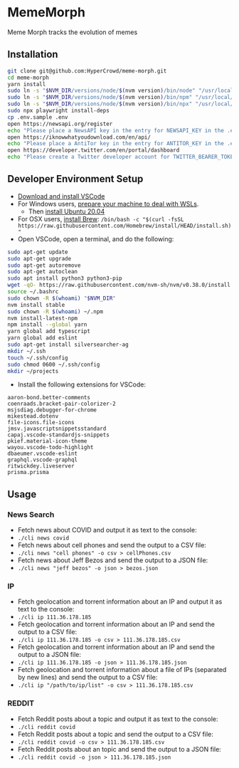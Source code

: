 # MemeMorph

Meme Morph tracks the evolution of memes

## Installation

```bash
git clone git@github.com:HyperCrowd/meme-morph.git
cd meme-morph
yarn install
sudo ln -s "$NVM_DIR/versions/node/$(nvm version)/bin/node" "/usr/local/bin/node"
sudo ln -s "$NVM_DIR/versions/node/$(nvm version)/bin/npm" "/usr/local/bin/npm"
sudo ln -s "$NVM_DIR/versions/node/$(nvm version)/bin/npx" "/usr/local/bin/npx"
sudo npx playwright install-deps
cp .env.sample .env
open https://newsapi.org/register
echo "Please place a NewsAPI key in the entry for NEWSAPI_KEY in the .env file"
open https://iknowwhatyoudownload.com/en/api/
echo "Please place a AntiTor key in the entry for ANTITOR_KEY in the .env file"
open https://developer.twitter.com/en/portal/dashboard
echo "Please create a Twitter developer account for TWITTER_BEARER_TOKEN in the .env file"
```

## Developer Environment Setup

* [Download and install VSCode](https://code.visualstudio.com/download)
* For Windows users, [prepare your machine to deal with WSLs](https://www.windowscentral.com/install-windows-subsystem-linux-windows-10).
   * Then [install Ubuntu 20.04](https://www.microsoft.com/en-us/p/ubuntu-2004-lts/9n6svws3rx71)
* For OSX users, [install Brew](https://brew.sh/): `/bin/bash -c "$(curl -fsSL https://raw.githubusercontent.com/Homebrew/install/HEAD/install.sh)"`
* Open VSCode, open a terminal, and do the following:

```bash
sudo apt-get update
sudo apt-get upgrade
sudo apt-get autoremove
sudo apt-get autoclean
sudo apt install python3 python3-pip
wget -qO- https://raw.githubusercontent.com/nvm-sh/nvm/v0.38.0/install.sh | bash
source ~/.bashrc
sudo chown -R $(whoami) "$NVM_DIR"
nvm install stable
sudo chown -R $(whoami) ~/.npm
nvm install-latest-npm
npm install --global yarn
yarn global add typescript
yarn global add eslint
sudo apt-get install silversearcher-ag
mkdir ~/.ssh
touch ~/.ssh/config
sudo chmod 0600 ~/.ssh/config
mkdir ~/projects
```

* Install the following extensions for VSCode:

```text
aaron-bond.better-comments
coenraads.bracket-pair-colorizer-2
msjsdiag.debugger-for-chrome
mikestead.dotenv
file-icons.file-icons
jmsv.javascriptsnippetsstandard
capaj.vscode-standardjs-snippets
pkief.material-icon-theme
wayou.vscode-todo-highlight
dbaeumer.vscode-eslint
graphql.vscode-graphql
ritwickdey.liveserver
prisma.prisma
```

## Usage

### News Search

* Fetch news about COVID and output it as text to the console:
 * `./cli news covid`
* Fetch news about cell phones and send the output to a CSV file:
 * `./cli news "cell phones" -o csv > cellPhones.csv`
* Fetch news about Jeff Bezos and send the output to a JSON file:
 * `./cli news "jeff bezos" -o json > bezos.json`

### IP

* Fetch geolocation and torrent information about an IP and output it as text to the console:
 * `./cli ip 111.36.178.185`
* Fetch geolocation and torrent information about an IP and send the output to a CSV file:
 * `./cli ip 111.36.178.185 -o csv > 111.36.178.185.csv`
* Fetch geolocation and torrent information about an IP and send the output to a JSON file:
 * `./cli ip 111.36.178.185 -o json > 111.36.178.185.json`
* Fetch geolocation and torrent information about a file of IPs (separated by new lines) and send the output to a CSV file:
 * `./cli ip "/path/to/ip/list" -o csv > 111.36.178.185.csv`

 ### REDDIT

* Fetch Reddit posts about a topic and output it as text to the console:
 * `./cli reddit covid`
* Fetch Reddit posts about a topic and send the output to a CSV file:
 * `./cli reddit covid -o csv > 111.36.178.185.csv`
* Fetch Reddit posts about an topic and send the output to a JSON file:
 * `./cli reddit covid -o json > 111.36.178.185.json`
